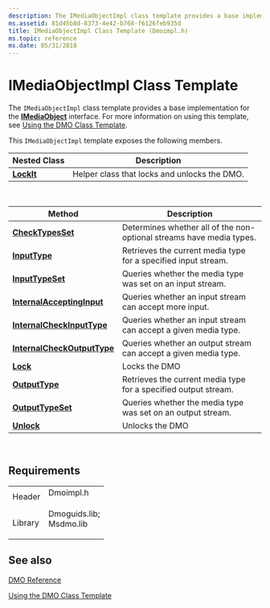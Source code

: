 ```yaml
---
description: The IMediaObjectImpl class template provides a base implementation for the IMediaObject interface. For more information on using this template, see Using the DMO Class Template.
ms.assetid: 81d45b8d-8373-4e42-b768-f6126feb935d
title: IMediaObjectImpl Class Template (Dmoimpl.h)
ms.topic: reference
ms.date: 05/31/2018
---
```


# IMediaObjectImpl Class Template

The `IMediaObjectImpl` class template provides a base implementation for the [**IMediaObject**](/previous-versions/windows/desktop/api/Mediaobj/nn-mediaobj-imediaobject) interface. For more information on using this template, see [Using the DMO Class Template](using-the-dmo-class-template.md).

This `IMediaObjectImpl` template exposes the following members.



| Nested Class                              | Description                                  |
|-------------------------------------------|----------------------------------------------|
| [**LockIt**](imediaobjectimpl-lockit.md) | Helper class that locks and unlocks the DMO. |



 



| Method                                                                      | Description                                                          |
|-----------------------------------------------------------------------------|----------------------------------------------------------------------|
| [**CheckTypesSet**](/previous-versions/ms807621(v=msdn.10))                     | Determines whether all of the non-optional streams have media types. |
| [**InputType**](/previous-versions/ms807633(v=msdn.10))                             | Retrieves the current media type for a specified input stream.       |
| [**InputTypeSet**](/previous-versions/ms807638(v=msdn.10))                       | Queries whether the media type was set on an input stream.           |
| [**InternalAcceptingInput**](/previous-versions/ms809095(v=msdn.10))   | Queries whether an input stream can accept more input.               |
| [**InternalCheckInputType**](/previous-versions/ms809096(v=msdn.10))   | Queries whether an input stream can accept a given media type.       |
| [**InternalCheckOutputType**](/previous-versions/ms809098(v=msdn.10)) | Queries whether an output stream can accept a given media type.      |
| [**Lock**](/previous-versions/ms809100(v=msdn.10))                                       | Locks the DMO                                                        |
| [**OutputType**](/previous-versions/ms807644(v=msdn.10))                           | Retrieves the current media type for a specified output stream.      |
| [**OutputTypeSet**](/previous-versions/ms807649(v=msdn.10))                     | Queries whether the media type was set on an output stream.          |
| [**Unlock**](/previous-versions/ms809101(v=msdn.10))                                   | Unlocks the DMO                                                      |



 

## Requirements



|                    |                                                                                                                                                          |
|--------------------|----------------------------------------------------------------------------------------------------------------------------------------------------------|
| Header<br/>  | <dl> <dt>Dmoimpl.h</dt> </dl>                                                                     |
| Library<br/> | <dl> <dt>Dmoguids.lib; </dt> <dt>Msdmo.lib</dt> </dl> |



## See also

<dl> <dt>

[DMO Reference](dmo-reference.md)
</dt> <dt>

[Using the DMO Class Template](using-the-dmo-class-template.md)
</dt> </dl>

 

 
